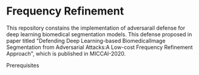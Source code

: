 # Frequency Refinement 

This repository constains the implementation of adversarail defense for deep learning biomedical segmentation models. This defense proposed in paper titled "Defending Deep Learning-based BiomedicalImage Segmentation from Adversarial Attacks:A Low-cost Frequency Refinement Approach", which is published in MICCAI-2020.

Prerequisites
